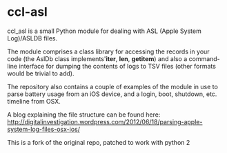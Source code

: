 # ccl-asl

ccl_asl is a small Python module for dealing with ASL (Apple System Log)/ASLDB files.

The module comprises a class library for accessing the records in your code (the AslDb class implements'__iter__, __len__, __getitem__) and also a command-line interface for dumping the contents of logs to TSV files (other formats would be trivial to add).

The repository also contains a couple of examples of the module in use to parse battery usage from an iOS device, and a login, boot, shutdown, etc. timeline from OSX.

A blog explaining the file structure can be found here: http://digitalinvestigation.wordpress.com/2012/06/18/parsing-apple-system-log-files-osx-ios/

This is a fork of the original repo, patched to work with python 2
